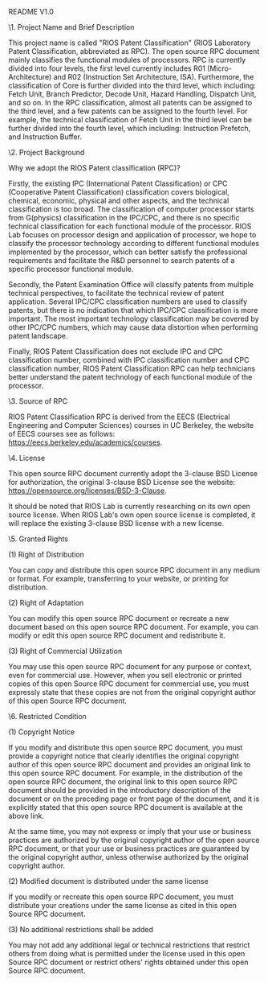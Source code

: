 README V1.0

 

\1. Project Name and Brief Description

This project name is called "RIOS Patent Classification" (RIOS Laboratory Patent Classification, abbreviated as RPC). The open source RPC document mainly classifies the functional modules of processors. RPC is currently divided into four levels, the first level currently includes R01 (Micro-Architecture) and R02 (Instruction Set Architecture, ISA). Furthermore, the classification of Core is further divided into the third level, which including: Fetch Unit, Branch Predictor, Decode Unit, Hazard Handling, Dispatch Unit, and so on. In the RPC classification, almost all patents can be assigned to the third level, and a few patents can be assigned to the fourth level. For example, the technical classification of Fetch Unit in the third level can be further divided into the fourth level, which including: Instruction Prefetch, and Instruction Buffer.

\2. Project Background

Why we adopt the RIOS Patent classification (RPC)? 

Firstly, the existing IPC (International Patent Classification) or CPC (Cooperative Patent Classification) classification covers biological, chemical, economic, physical and other aspects, and the technical classification is too broad. The classification of computer processor starts from G(physics) classification in the IPC/CPC, and there is no specific technical classification for each functional module of the processor. RIOS Lab focuses on processor design and application of processor, we hope to classify the processor technology according to different functional modules implemented by the processor, which can better satisfy the professional requirements and facilitate the R&D personnel to search patents of a specific processor functional module. 

Secondly, the Patent Examination Office will classify patents from multiple technical perspectives, to facilitate the technical review of patent application. Several IPC/CPC classification numbers are used to classify patents, but there is no indication that which IPC/CPC classification is more important. The most important technology classification may be covered by other IPC/CPC numbers, which may cause data distortion when performing patent landscape. 

Finally, RIOS Patent Classification does not exclude IPC and CPC classification number, combined with IPC classification number and CPC classification number, RIOS Patent Classification RPC can help technicians better understand the patent technology of each functional module of the processor.

\3. Source of RPC

RIOS Patent Classification RPC is derived from the EECS (Electrical Engineering and Computer Sciences) courses in UC Berkeley, the website of EECS courses see as follows: https://eecs.berkeley.edu/academics/courses.

\4. License

This open source RPC document currently adopt the 3-clause BSD License for authorization, the original 3-clause BSD License see the website: https://opensource.org/licenses/BSD-3-Clause.

It should be noted that RIOS Lab is currently researching on its own open source license. When RIOS Lab's own open source license is completed, it will replace the existing 3-clause BSD license with a new license.

\5. Granted Rights

(1) Right of Distribution 

You can copy and distribute this open source RPC document in any medium or format. For example, transferring to your website, or printing for distribution.

(2) Right of Adaptation 

You can modify this open source RPC document or recreate a new document based on this open source RPC document. For example, you can modify or edit this open source RPC document and redistribute it.

(3) Right of Commercial Utilization

You may use this open source RPC document for any purpose or context, even for commercial use. However, when you sell electronic or printed copies of this open Source RPC document for commercial use, you must expressly state that these copies are not from the original copyright author of this open Source RPC document.

\6. Restricted Condition

(1) Copyright Notice

If you modify and distribute this open source RPC document, you must provide a copyright notice that clearly identifies the original copyright author of this open source RPC document and provides an original link to this open source RPC document. For example, in the distribution of the open source RPC document, the original link to this open source RPC document should be provided in the introductory description of the document or on the preceding page or front page of the document, and it is explicitly stated that this open source RPC document is available at the above link.

At the same time, you may not express or imply that your use or business practices are authorized by the original copyright author of the open source RPC document, or that your use or business practices are guaranteed by the original copyright author, unless otherwise authorized by the original copyright author.

(2) Modified document is distributed under the same license

If you modify or recreate this open source RPC document, you must distribute your creations under the same license as cited in this open Source RPC document.

(3) No additional restrictions shall be added

You may not add any additional legal or technical restrictions that restrict others from doing what is permitted under the license used in this open Source RPC document or restrict others' rights obtained under this open Source RPC document.

 

 

 

 

 

 

 